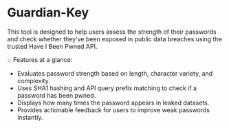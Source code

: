 # Guardian-Key
This tool is designed to help users assess the strength of their passwords and check whether they’ve been exposed in public data breaches using the trusted Have I Been Pwned API.
<p>💡 Features at a glance:
<ul>
  <li>Evaluates password strength based on length, character variety, and complexity.</li>
  <li>Uses SHA1 hashing and API query prefix matching to check if a password has been pwned.</li>
  <li>Displays how many times the password appears in leaked datasets.</li>
  <li>Provides actionable feedback for users to improve weak passwords instantly.</li>
</ul>
